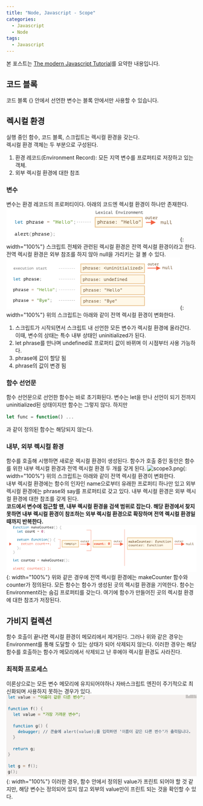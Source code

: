 ```yaml
---
title: "Node, Javascript - Scope"
categories:
  - Javascript
  - Node
tags:
  - Javascript
---
```

본 포스트는 [The modern Javascript Tutorial](https://github.com/javascript-tutorial)를 요약한 내용입니다.

## 코드 블록
코드 블록 {} 안에서 선언한 변수는 블록 안에서만 사용할 수 있습니다.

## 렉시컬 환경
실행 중인 함수, 코드 블록, 스크립트는 렉시컬 환경을 갖는다.  
렉시컬 환경 객체는 두 부분으로 구성된다.  
1. 환경 레코드(Environment Record): 모든 지역 변수를 프로퍼티로 저장하고 있는 객체.
2. 외부 렉시컬 환경에 대한 참조  

### 변수
변수는 환경 레코드의 프로퍼티이다. 아래의 코드엔 렉시컬 환경이 하나만 존재한다.  
![scope1.png](/assets/images/node/scope1.png){: width="100%"}
스크립트 전체와 관련된 렉시컬 환경은 전역 렉시컬 환경이라고 한다. 전역 렉시컬 환경은 외부 참조를 하지 않아 null을 가리키는 걸 볼 수 있다.
![scope2.png](/assets/images/node/scope2.png){: width="100%"}
위의 스크립트는 아래와 같이 전역 렉시컬 환경이 변화한다.  
1. 스크립트가 시작되면서 스크립트 내 선언한 모든 변수가 렉시컬 환경에 올라간다. 이때, 변수의 상태는 특수 내부 상태인 uninitialized가 된다.
2. let phrase를 만나며 undefined로 프로퍼티 값이 바뀌며 이 시점부터 사용 가능하다.
3. phrase에 값이 할당 됨
4. phrase의 값이 변경 됨

### 함수 선언문
함수 선언문으로 선언한 함수는 바로 초기화된다. 변수는 let을 만나 선언이 되기 전까지 uninitialized된 상태이지만 함수는 그렇지 않다. 하지만 
```javascript
let func = function() ... 
```
과 같이 정의된 함수는 해당되지 않는다.

### 내부, 외부 렉시컬 환경
함수를 호출해 시행하면 새로운 렉시컬 환경이 생성된다. 함수가 호출 중인 동안은 함수를 위한 내부 렉시컬 환경과 전역 렉시컬 환경 두 개를 갖게 된다.
![scope3.png](/assets/images/node/scope3.png){: width="100%"}
위의 스크립트는 아래와 같이 전역 렉시컬 환경이 변화한다.  
내부 렉시컬 환경에는 함수의 인자인 name으로부터 유래한 프로퍼티 하나만 있고 외부 렉시컬 환경에는 phrase와 say를 프로퍼티로 갖고 있다. 내부 렉시컬 환경은 외부 렉시컬 환경에 대한 참조를 갖게 된다.  
**코드에서 변수에 접근할 땐, 내부 렉시컬 환경을 검색 범위로 잡는다. 해당 환경에서 찾지 못하면 내부 렉시컬 환경이 참조하는 외부 렉시컬 환경으로 확장하며 전역 렉시컬 환경일 때까지 반복한다.**
![scope4.png](/assets/images/node/scope4.png){: width="100%"}
위와 같은 경우에 전역 렉시컬 환경에는 makeCounter 함수와 counter가 정의된다. 모든 함수는 함수가 생성된 곳의 렉시컬 환경을 기억한다. 함수는 Environment라는 숨김 프로퍼티를 갖는다. 여기에 함수가 만들어진 곳의 렉시컬 환경에 대한 참조가 저장된다.

## 가비지 컬렉션
함수 호출이 끝나면 렉시컬 환경이 메모리에서 제거된다. 그러나 위와 같은 경우는 Environment를 통해 도달할 수 있는 상태가 되어 삭제되지 않는다. 이러한 경우는 해당 함수를 호출하는 함수가 메모리에서 삭제되고 난 후에야 렉시컬 환경도 사라진다.
### 최적화 프로세스
이론상으로는 모든 변수 메모리에 유지되어야하나 자바스크립트 엔진이 주기적으로 최신화되며 사용하지 못하는 경우가 있다.
![scope5.png](/assets/images/node/scope5.png){: width="100%"}
이러한 경우, 함수 안에서 정의된 value가 프린트 되어야 할 것 같지만, 해당 변수는 정의되어 있지 않고 외부의 value만이 프린트 되는 것을 확인할 수 있다.